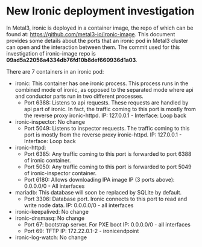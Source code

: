 # New Ironic deployment investigation
In Metal3, ironic is deployed in a container image, the repo of which can be found at: https://github.com/metal3-io/ironic-image. This document provides some details about the ports that an ironic pod in Metal3 cluster can open and the interaction between them. The commit used for this investigation of ironic-image repo is **09ad5a22056a4334db76fd10b8def660936d1a03**.

There are 7 containers in an ironic pod:
- ironic: This container has one ironic process. This process runs in the combined mode of ironic, as opposed to the separated mode where api and conductor parts run in two different processes.
	+ Port 6388: Listens to api requests. These requests are handled by api part of ironic. In fact, the traffic coming to this port is mostly from the reverse proxy ironic-httpd.
            IP: 127.0.0.1 - Interface: Loop back
- ironic-inspector: No change
	+ Port 5049: Listens to inspector requests. The traffic coming to this port is mostly from the reverse proxy ironic-httpd.
            IP: 127.0.0.1 - Interface: Loop back
- ironic-httpd:
	+ Port 6385: Any traffic coming to this port is forwarded to port 6388 of ironic container.
	+ Port 5050: Any traffic coming to this port is forwarded to port 5049 of ironic-inspector container.
	+ Port 6180: Allows downloading IPA image
            IP (3 ports above): 0.0.0.0/0 - All interfaces
- mariadb: This database will soon be replaced by SQLite by default.
	+ Port 3306: Database port. Ironic connects to this port to read and write node data.
            IP: 0.0.0.0/0 - all interfaces
- ironic-keepalived: No change
- ironic-dnsmasq: No change
	+ Port 67: bootstrap server. For PXE boot
            IP: 0.0.0.0/0 - all interfaces
	+ Port 69: TFTP
            IP: 172.22.0.1-2 - ironicendpoint
- ironic-log-watch: No change
